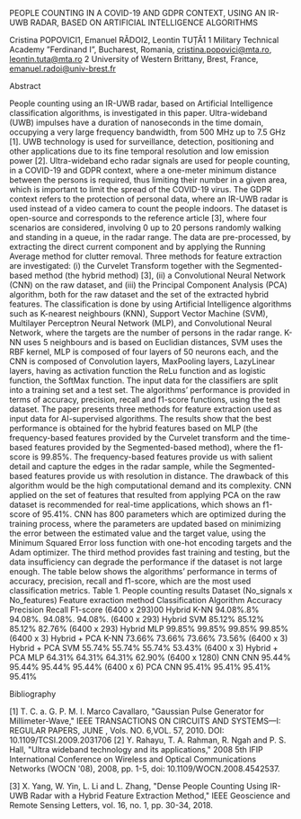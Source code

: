 PEOPLE COUNTING IN A COVID-19 AND GDPR CONTEXT, USING AN IR-UWB RADAR, BASED ON ARTIFICIAL INTELLIGENCE ALGORITHMS

Cristina POPOVICI1, Emanuel RĂDOI2, Leontin TUȚĂ1
1 Military Technical Academy ”Ferdinand I”, Bucharest, Romania, cristina.popovici@mta.ro, leontin.tuta@mta.ro
2 University of Western Brittany, Brest, France, emanuel.radoi@univ-brest.fr



Abstract

People counting using an IR-UWB radar, based on Artificial Intelligence classification algorithms, is investigated in this paper. Ultra-wideband (UWB) impulses have a duration of nanoseconds in the time domain, occupying a very large frequency bandwidth, from 500 MHz up to 7.5 GHz [1]. UWB technology is used for surveillance, detection, positioning and other applications due to its fine temporal resolution and low emission power [2]. Ultra-wideband echo radar signals are used for people counting, in a COVID-19 and GDPR context, where a one-meter minimum distance between the persons is required, thus limiting their number in a given area, which is important to limit the spread of the COVID-19 virus. The GDPR context refers to the protection of personal data, where an IR-UWB radar is used instead of a video camera to count the people indoors. The dataset is open-source and corresponds to the reference article [3], where four scenarios are considered, involving 0 up to 20 persons randomly walking and standing in a queue, in the radar range. The data are pre-processed, by extracting the direct current component and by applying the Running Average method for clutter removal. Three methods for feature extraction are investigated: (i) the Curvelet Transform together with the Segmented-based method (the hybrid method) [3], (ii) a Convolutional Neural Network (CNN) on the raw dataset, and (iii) the Principal Component Analysis (PCA) algorithm, both for the raw dataset and the set of the extracted hybrid features. The classification is done by using Artificial Intelligence algorithms such as K-nearest neighbours (KNN), Support Vector Machine (SVM), Multilayer Perceptron Neural Network (MLP), and Convolutional Neural Network, where the targets are the number of persons in the radar range. K-NN uses 5 neighbours and is based on Euclidian distances, SVM uses the RBF kernel, MLP is composed of four layers of 50 neurons each, and the CNN is composed of Convolution layers, MaxPooling layers, LazyLinear layers, having as activation function the ReLu function and as logistic function, the SoftMax function. The input data for the classifiers are split into a training set and a test set. The algorithms’ performance is provided in terms of accuracy, precision, recall and f1-score functions, using the test dataset. The paper presents three methods for feature extraction used as input data for AI-supervised algorithms. The results show that the best performance is obtained for the hybrid features based on MLP (the frequency-based features provided by the Curvelet transform and the time-based features provided by the Segmented-based method), where the f1-score is 99.85%. The frequency-based features provide us with salient detail and capture the edges in the radar sample, while the Segmented-based features provide us with resolution in distance. The drawback of this algorithm would be the high computational demand and its complexity. CNN applied on the set of features that resulted from applying PCA on the raw dataset is recommended for real-time applications, which shows an f1-score of 95.41%. CNN has 800 parameters which are optimized during the training process, where the parameters are updated based on minimizing the error between the estimated value and the target value, using the Minimum Squared Error loss function with one-hot encoding targets and the Adam optimizer. The third method provides fast training and testing, but the data insufficiency can degrade the performance if the dataset is not large enough. The table below shows the algorithms’ performance in terms of accuracy, precision, recall and f1-score, which are the most used classification metrics. 
Table 1. People counting results
Dataset
(No_signals x No_features)	Feature exraction method	Classification Algorithm	Accuracy	Precision	Recall	F1-score
(6400 x 293)00	Hybrid	K-NN	94.08%.8%	94.08%.	94.08%.	94.08%.
(6400 x 293)	Hybrid	SVM	85.12%	85.12%	85.12%	82.76%
(6400 x 293)	Hybrid	MLP	99.85%	99.85%	99.85%	99.85%
(6400 x 3)	Hybrid + PCA	K-NN	73.66%	73.66%	73.66%	73.56%
(6400 x 3)	Hybrid + PCA	SVM	55.74%	55.74%	55.74%	53.43%
(6400 x 3)	Hybrid + PCA	MLP	64.31%	64.31%	64.31%	62.90%
(6400 x 1280)	CNN	CNN	95.44%	95.44%	95.44%	95.44%
(6400 x 6)	PCA	CNN	95.41%	95.41%	95.41%	95.41%





Bibliography

[1] 	T. C. a. G. P. M. I. Marco Cavallaro, "Gaussian Pulse Generator for Millimeter-Wave," IEEE TRANSACTIONS ON CIRCUITS AND SYSTEMS—I: REGULAR PAPERS, JUNE , Vols. NO. 6,VOL. 57, 2010. DOI: 10.1109/TCSI.2009.2031706
[2] 	Y. Rahayu, T. A. Rahman, R. Ngah and P. S. Hall, "Ultra wideband technology and its applications," 2008 5th IFIP International Conference on Wireless and Optical Communications Networks (WOCN '08), 2008, pp. 1-5, doi: 10.1109/WOCN.2008.4542537. 

[3] 	X. Yang, W. Yin, L. Li and L. Zhang, "Dense People Counting Using IR-UWB Radar with a Hybrid Feature Extraction Method," IEEE Geoscience and Remote Sensing Letters, vol. 16, no. 1, pp. 30-34, 2018. 



